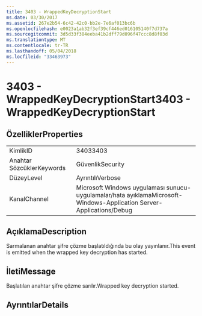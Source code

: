 ```yaml
---
title: 3403 - WrappedKeyDecryptionStart
ms.date: 03/30/2017
ms.assetid: 267e2b54-6c42-42c0-bb2e-7e6af013bc6b
ms.openlocfilehash: e0023a1ab32f3ef39cf446ed016105140f7d737a
ms.sourcegitcommit: 3d5d33f384eeba41b2dff79d096f47ccc8d8f03d
ms.translationtype: MT
ms.contentlocale: tr-TR
ms.lasthandoff: 05/04/2018
ms.locfileid: "33463973"
---
```

# <a name="3403---wrappedkeydecryptionstart"></a><span data-ttu-id="8467a-102">3403 - WrappedKeyDecryptionStart</span><span class="sxs-lookup"><span data-stu-id="8467a-102">3403 - WrappedKeyDecryptionStart</span></span>
## <a name="properties"></a><span data-ttu-id="8467a-103">Özellikler</span><span class="sxs-lookup"><span data-stu-id="8467a-103">Properties</span></span>  
  
|||  
|-|-|  
|<span data-ttu-id="8467a-104">Kimlik</span><span class="sxs-lookup"><span data-stu-id="8467a-104">ID</span></span>|<span data-ttu-id="8467a-105">3403</span><span class="sxs-lookup"><span data-stu-id="8467a-105">3403</span></span>|  
|<span data-ttu-id="8467a-106">Anahtar Sözcükler</span><span class="sxs-lookup"><span data-stu-id="8467a-106">Keywords</span></span>|<span data-ttu-id="8467a-107">Güvenlik</span><span class="sxs-lookup"><span data-stu-id="8467a-107">Security</span></span>|  
|<span data-ttu-id="8467a-108">Düzey</span><span class="sxs-lookup"><span data-stu-id="8467a-108">Level</span></span>|<span data-ttu-id="8467a-109">Ayrıntılı</span><span class="sxs-lookup"><span data-stu-id="8467a-109">Verbose</span></span>|  
|<span data-ttu-id="8467a-110">Kanal</span><span class="sxs-lookup"><span data-stu-id="8467a-110">Channel</span></span>|<span data-ttu-id="8467a-111">Microsoft Windows uygulaması sunucu-uygulamalar/hata ayıklama</span><span class="sxs-lookup"><span data-stu-id="8467a-111">Microsoft-Windows-Application Server-Applications/Debug</span></span>|  
  
## <a name="description"></a><span data-ttu-id="8467a-112">Açıklama</span><span class="sxs-lookup"><span data-stu-id="8467a-112">Description</span></span>  
 <span data-ttu-id="8467a-113">Sarmalanan anahtar şifre çözme başlatıldığında bu olay yayınlanır.</span><span class="sxs-lookup"><span data-stu-id="8467a-113">This event is emitted when the wrapped key decryption has started.</span></span>  
  
## <a name="message"></a><span data-ttu-id="8467a-114">İleti</span><span class="sxs-lookup"><span data-stu-id="8467a-114">Message</span></span>  
 <span data-ttu-id="8467a-115">Başlatılan anahtar şifre çözme sarılır.</span><span class="sxs-lookup"><span data-stu-id="8467a-115">Wrapped key decryption started.</span></span>  
  
## <a name="details"></a><span data-ttu-id="8467a-116">Ayrıntılar</span><span class="sxs-lookup"><span data-stu-id="8467a-116">Details</span></span>
